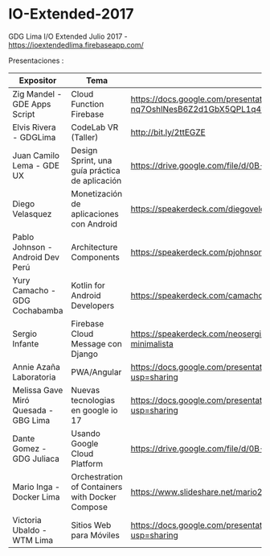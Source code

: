 # IO-Extended-2017
GDG Lima I/O Extended Julio 2017 - https://ioextendedlima.firebaseapp.com/

Presentaciones :

Expositor | Tema  | Presentación 
------------ | ------------- | ------------- 
Zig Mandel - GDE Apps Script  | Cloud Function Firebase | https://docs.google.com/presentation/d/1cdFZtpTs7eRbT-nq7OshlNesB6Z2d1GbX5QPL1q4wws/edit?usp=sharing 
Elvis Rivera - GDGLima  | CodeLab VR (Taller) | http://bit.ly/2ttEGZE
Juan Camilo Lema - GDE UX | Design Sprint, una guía práctica de aplicación  | https://drive.google.com/file/d/0B-EoJRSPZ4OKYUFRX3dpaFRDLUk/view?usp=sharing 
Diego Velasquez | Monetización de aplicaciones con Android  | https://speakerdeck.com/diegoveloper/monetizacion-de-aplicaciones-con-android
Pablo Johnson - Android Dev Perú | Architecture Components  | https://speakerdeck.com/pjohnson/android-architecture-components
Yury Camacho - GDG Cochabamba | Kotlin for Android Developers  | https://speakerdeck.com/camachoyury/kotlin-for-android-developers 
Sergio Infante | Firebase Cloud Message con Django | https://speakerdeck.com/neosergio/firebase-cloud-messaging-plus-django-una-implementacion-minimalista 
Annie Azaña Laboratoria  | PWA/Angular   | https://docs.google.com/presentation/d/14Zl4eOC7Ud6DkXTdhf9lEyJL4tjT5mM_RjMf_qEY0ps/edit?usp=sharing
Melissa Gave Miró Quesada - GBG Lima| Nuevas tecnologias en google io 17 | https://docs.google.com/presentation/d/1dKq-IopVplcUDGzY4V6M3_8uJsrKLjzfd787PMZcXuc/edit?usp=sharing
Dante Gomez - GDG Juliaca | Usando Google Cloud Platform  | https://drive.google.com/file/d/0B-EoJRSPZ4OKX1F1UXJFVzctamc/view?usp=sharing 
Mario Inga - Docker Lima | Orchestration  of Containers with Docker Compose   | https://www.slideshare.net/mario21ic/gdg-lima-docker-compose 
Victoria Ubaldo - WTM Lima | Sitios Web para Móviles  | https://docs.google.com/presentation/d/1ZR9_j7SXLNtCk1BpzQ6m1ejpcc9eC5VdzXeL8Zaf4Cw/edit?usp=sharing


